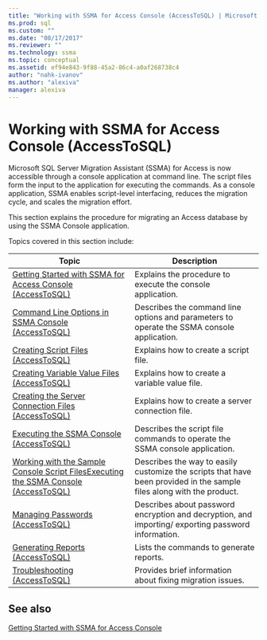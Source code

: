 ```yaml
---
title: "Working with SSMA for Access Console (AccessToSQL) | Microsoft Docs"
ms.prod: sql
ms.custom: ""
ms.date: "08/17/2017"
ms.reviewer: ""
ms.technology: ssma
ms.topic: conceptual
ms.assetid: ef94e843-9f88-45a2-86c4-a0af268738c4
author: "nahk-ivanov"
ms.author: "alexiva"
manager: alexiva
---
```

# Working with SSMA for Access Console (AccessToSQL)
Microsoft SQL Server Migration Assistant (SSMA) for Access is now accessible through a console application at command line. The script files form the input to the application for executing the commands. As a console application, SSMA enables script-level interfacing, reduces the migration cycle, and scales the migration effort.  
  
This section explains the procedure for migrating an Access database by using the SSMA Console application.  
  
Topics covered in this section include:  
  
|Topic|Description|  
|-|-|  
|[Getting Started with SSMA for Access Console &#40;AccessToSQL&#41;](../../ssma/access/getting-started-with-ssma-for-access-console-accesstosql.md)|Explains the procedure to execute the console application.|  
|[Command Line Options in SSMA Console &#40;AccessToSQL&#41;](../../ssma/access/command-line-options-in-ssma-console-accesstosql.md)|Describes the command line options and parameters to operate the SSMA console application.|  
|[Creating Script Files &#40;AccessToSQL&#41;](../../ssma/access/creating-script-files-accesstosql.md)|Explains how to create a script file.|  
|[Creating Variable Value Files &#40;AccessToSQL&#41;](../../ssma/access/creating-variable-value-files-accesstosql.md)|Explains how to create a variable value file.|  
|[Creating the Server Connection Files &#40;AccessToSQL&#41;](../../ssma/access/creating-the-server-connection-files-accesstosql.md)|Explains how to create a server connection file.|  
|[Executing the SSMA Console &#40;AccessToSQL&#41;](../../ssma/access/executing-the-ssma-console-accesstosql.md)|Describes the script file commands to operate the SSMA console application.|  
|[Working with the Sample Console Script FilesExecuting the SSMA Console &#40;AccessToSQL&#41;](../../ssma/access/working-sample-console-script-filesexecuting-ssma-console-accesstosql.md)|Describes the way to easily customize the scripts that have been provided in the sample files along with the product.|  
|[Managing Passwords &#40;AccessToSQL&#41;](../../ssma/access/managing-passwords-accesstosql.md)|Describes about password encryption and decryption, and importing/ exporting password information.|  
|[Generating Reports &#40;AccessToSQL&#41;](../../ssma/access/generating-reports-accesstosql.md)|Lists the commands to generate reports.|  
|[Troubleshooting &#40;AccessToSQL&#41;](../../ssma/access/troubleshooting-accesstosql.md)|Provides brief information about fixing migration issues.|  
  
## See also  
[Getting Started with SSMA for Access Console](getting-started-with-ssma-for-access-console-accesstosql.md)  
  
